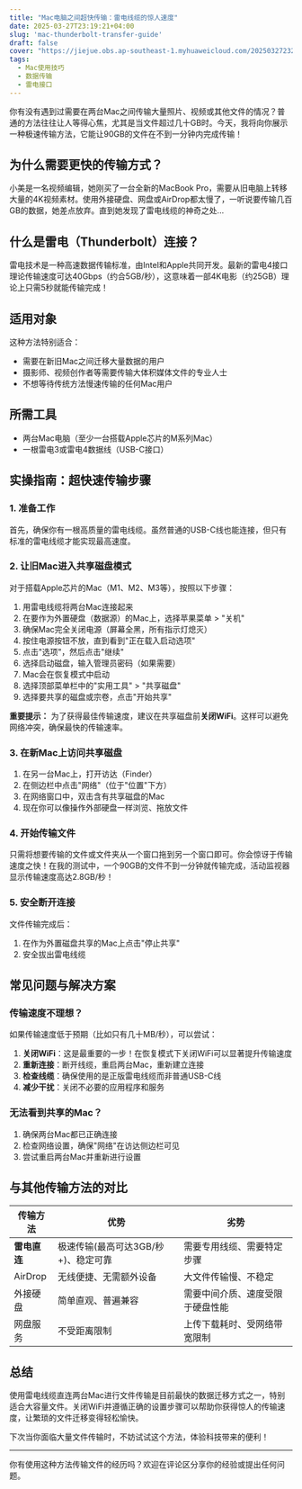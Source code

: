 ```yaml
---
title: "Mac电脑之间超快传输：雷电线缆的惊人速度"
date: 2025-03-27T23:19:21+04:00
slug: 'mac-thunderbolt-transfer-guide'
draft: false
cover: "https://jiejue.obs.ap-southeast-1.myhuaweicloud.com/20250327232101037.webp"
tags:
  - Mac使用技巧
  - 数据传输
  - 雷电接口
---
```


你有没有遇到过需要在两台Mac之间传输大量照片、视频或其他文件的情况？普通的方法往往让人等得心焦，尤其是当文件超过几十GB时。今天，我将向你展示一种极速传输方法，它能让90GB的文件在不到一分钟内完成传输！

<!--more-->

## 为什么需要更快的传输方式？

小美是一名视频编辑，她刚买了一台全新的MacBook Pro，需要从旧电脑上转移大量的4K视频素材。使用外接硬盘、网盘或AirDrop都太慢了，一听说要传输几百GB的数据，她差点放弃。直到她发现了雷电线缆的神奇之处...

## 什么是雷电（Thunderbolt）连接？

雷电技术是一种高速数据传输标准，由Intel和Apple共同开发。最新的雷电4接口理论传输速度可达40Gbps（约合5GB/秒），这意味着一部4K电影（约25GB）理论上只需5秒就能传输完成！

## 适用对象

这种方法特别适合：
- 需要在新旧Mac之间迁移大量数据的用户
- 摄影师、视频创作者等需要传输大体积媒体文件的专业人士
- 不想等待传统方法慢速传输的任何Mac用户

## 所需工具

- 两台Mac电脑（至少一台搭载Apple芯片的M系列Mac）
- 一根雷电3或雷电4数据线（USB-C接口）

## 实操指南：超快速传输步骤

### 1. 准备工作

首先，确保你有一根高质量的雷电线缆。虽然普通的USB-C线也能连接，但只有标准的雷电线缆才能实现最高速度。

### 2. 让旧Mac进入共享磁盘模式

对于搭载Apple芯片的Mac（M1、M2、M3等），按照以下步骤：

1. 用雷电线缆将两台Mac连接起来
2. 在要作为外置硬盘（数据源）的Mac上，选择苹果菜单 > "关机"
3. 确保Mac完全关闭电源（屏幕全黑，所有指示灯熄灭）
4. 按住电源按钮不放，直到看到"正在载入启动选项"
5. 点击"选项"，然后点击"继续"
6. 选择启动磁盘，输入管理员密码（如果需要）
7. Mac会在恢复模式中启动
8. 选择顶部菜单栏中的"实用工具" > "共享磁盘"
9. 选择要共享的磁盘或宗卷，点击"开始共享"

**重要提示：** 为了获得最佳传输速度，建议在共享磁盘前**关闭WiFi**。这样可以避免网络冲突，确保最快的传输速率。

### 3. 在新Mac上访问共享磁盘

1. 在另一台Mac上，打开访达（Finder）
2. 在侧边栏中点击"网络"（位于"位置"下方）
3. 在网络窗口中，双击含有共享磁盘的Mac
4. 现在你可以像操作外部硬盘一样浏览、拖放文件

### 4. 开始传输文件

只需将想要传输的文件或文件夹从一个窗口拖到另一个窗口即可。你会惊讶于传输速度之快！在我的测试中，一个90GB的文件不到一分钟就传输完成，活动监视器显示传输速度高达2.8GB/秒！

### 5. 安全断开连接

文件传输完成后：
1. 在作为外置磁盘共享的Mac上点击"停止共享"
2. 安全拔出雷电线缆

## 常见问题与解决方案

### 传输速度不理想？

如果传输速度低于预期（比如只有几十MB/秒），可以尝试：

1. **关闭WiFi**：这是最重要的一步！在恢复模式下关闭WiFi可以显著提升传输速度
2. **重新连接**：断开线缆，重启两台Mac，重新建立连接
3. **检查线缆**：确保使用的是正版雷电线缆而非普通USB-C线
4. **减少干扰**：关闭不必要的应用程序和服务

### 无法看到共享的Mac？

1. 确保两台Mac都已正确连接
2. 检查网络设置，确保"网络"在访达侧边栏可见
3. 尝试重启两台Mac并重新进行设置

## 与其他传输方法的对比

| 传输方法 | 优势 | 劣势 |
|---------|------|------|
| **雷电直连** | 极速传输(最高可达3GB/秒+)、稳定可靠 | 需要专用线缆、需要特定步骤 |
| AirDrop | 无线便捷、无需额外设备 | 大文件传输慢、不稳定 |
| 外接硬盘 | 简单直观、普遍兼容 | 需要中间介质、速度受限于硬盘性能 |
| 网盘服务 | 不受距离限制 | 上传下载耗时、受网络带宽限制 |

## 总结

使用雷电线缆直连两台Mac进行文件传输是目前最快的数据迁移方式之一，特别适合大容量文件。关闭WiFi并遵循正确的设置步骤可以帮助你获得惊人的传输速度，让繁琐的文件迁移变得轻松愉快。

下次当你面临大量文件传输时，不妨试试这个方法，体验科技带来的便利！

---

你有使用这种方法传输文件的经历吗？欢迎在评论区分享你的经验或提出任何问题。
